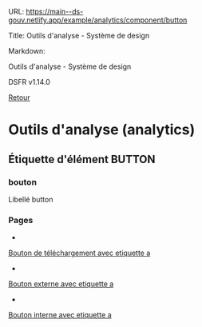 URL:
https://main--ds-gouv.netlify.app/example/analytics/component/button

Title:
Outils d'analyse - Système de design

Markdown:

Outils d'analyse - Système de design


DSFR v1.14.0


[Retour](../)


# Outils d'analyse (analytics)


## Étiquette d'élément BUTTON


### bouton


Libellé button


### Pages


-
[Bouton de téléchargement avec etiquette a](button-a-download)


-
[Bouton externe avec etiquette a](button-a-external)


-
[Bouton interne avec etiquette a](button-a-internal)
